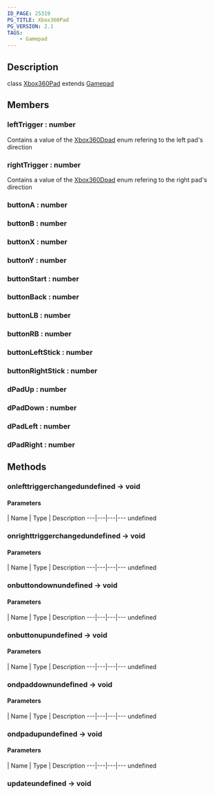 ```yaml
---
ID_PAGE: 25319
PG_TITLE: Xbox360Pad
PG_VERSION: 2.1
TAGS:
    - Gamepad
---
```

## Description

class [Xbox360Pad](/classes/2.4/Xbox360Pad) extends [Gamepad](/classes/2.4/Gamepad)



## Members

### leftTrigger : number

Contains a value of the [Xbox360Dpad](/classes/2.4/Xbox360Dpad) enum refering to the left pad's direction

### rightTrigger : number

Contains a value of the [Xbox360Dpad](/classes/2.4/Xbox360Dpad) enum refering to the right pad's direction

### buttonA : number



### buttonB : number



### buttonX : number



### buttonY : number



### buttonStart : number



### buttonBack : number



### buttonLB : number



### buttonRB : number



### buttonLeftStick : number



### buttonRightStick : number



### dPadUp : number



### dPadDown : number



### dPadLeft : number



### dPadRight : number



## Methods

### onlefttriggerchangedundefined &rarr; void



#### Parameters
 | Name | Type | Description
---|---|---|---
undefined
### onrighttriggerchangedundefined &rarr; void



#### Parameters
 | Name | Type | Description
---|---|---|---
undefined
### onbuttondownundefined &rarr; void



#### Parameters
 | Name | Type | Description
---|---|---|---
undefined
### onbuttonupundefined &rarr; void



#### Parameters
 | Name | Type | Description
---|---|---|---
undefined
### ondpaddownundefined &rarr; void



#### Parameters
 | Name | Type | Description
---|---|---|---
undefined
### ondpadupundefined &rarr; void



#### Parameters
 | Name | Type | Description
---|---|---|---
undefined
### updateundefined &rarr; void


